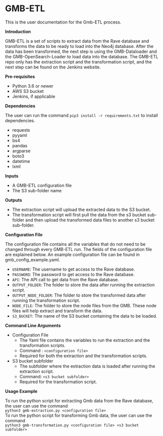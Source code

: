 # **GMB-ETL**

This is the user documentation for the Gmb-ETL process.

**Introduction**

GMB-ETL is a set of scripts to extract data from the Rave database and transforms the data to be ready to load into the Neo4j database. After the data has been transformed, the next step is using the GMB-Dataloader and the GMB-OpenSearch-Loader to load data into the database. The GMB-ETL repo only has the extraction script and the transformation script, and the next step can be found on the Jenkins website.

**Pre-requisites**

- Python 3.6 or newer
- AWS S3 bucket
- Jenkins, if applicable

**Dependencies**

The user can run the command ````pip3 install -r requirements.txt```` to install dependencies.

- requests
- pyyaml
- bs4
- pandas
- argparse
- boto3
- datetime
- lxml

**Inputs**

- A GMB-ETL configuration file
- The S3 sub-folder name

**Outputs**

- The extraction script will upload the extracted data to the S3 bucket.
- The transformation script will first pull the data from the s3 bucket sub-folder and then upload the transformed data files to another s3 bucket sub-folder.

**Configuration File**

The configuration file contains all the variables that do not need to be changed through every GMB-ETL run. The fields of the configuration file are explained below. An example configuration file can be found in gmb\_config\_example.yaml.

- ````USERNAME````: The username to get access to the Rave database.
- ````PASSWORD````: The password to get access to the Rave database.
- ````API````: The API call to get data from the Rave database.
- ````OUTPUT_FOLDER````: The folder to store the data after running the extraction script.
- ````OUTPUT_NODE_FOLDER````: The folder to store the transformed data after running the transformation script.
- ````NODE_FILE````: The folder to store the node files from the GMB. These node files will help extract and transform the data.
- ````S3_BUCKET````: The name of the S3 bucket containing the data to be loaded.

**Command Line Arguments**

- Configuration File
  - The Yaml file contains the variables to run the extraction and the transformation scripts.
  - Command : ````<configuration file>````
  - Required for both the extraction and the transformation scripts.
- S3 bucket subfolder
  - The subfolder where the extraction data is loaded after running the extraction script.
  - Command: ````<s3 bucket subfolder>````
  - Required for the transformation script.

**Usage Example**

To run the python script for extracting Gmb data from the Rave database, the user can use the command<br/>
```python3 gmb-extraction.py <configuration file>```<br/>
To run the python script for transforming Gmb data, the user can use the command<br/>
```python3 gmb-transformation.py <configuration file> <s3 bucket subfolder>```<br/>